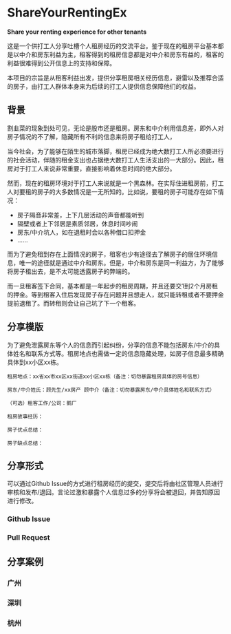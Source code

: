 # ShareYourRentingEx
**Share your renting experience for other tenants**

这是一个供打工人分享吐槽个人租房经历的交流平台。鉴于现在的租房平台基本都是以中介和房东利益为主，租客得到的租房信息都是对中介和房东有益的，租客的利益很难得到公开信息上的支持和保障。

本项目的宗旨是从租客利益出发，提供分享租房相关经历信息，避雷以及推荐合适的房子，由打工人群体本身来为后续的打工人提供信息保障他们的权益。

## 背景

割韭菜的现象到处可见，无论是股市还是租房。房东和中介利用信息差，即外人对房子情况的不了解，隐藏所有不利的信息来将房子租给打工人，

当今社会，为了能够在陌生的城市落脚，租房已经成为绝大数打工人所必须要进行的社会活动，伴随的租金支出也占据绝大数打工人生活支出的一大部分。因此，租房对于打工人来说非常重要，直接影响着休息时间的绝大部分。

然而，现在的租房环境对于打工人来说就是一个黑森林。在实际住进租房前，打工人对要租的房子的大多数情况是一无所知的。比如说，要租的房子可能存在如下情况：
+ 房子隔音非常差，上下几层活动的声音都能听到
+ 隔壁或者上下邻居是素质邻居，休息时间吵闹
+ 房东/中介坑人，如在退租时会以各种借口扣押金
+ ......

而为了避免租到存在上面情况的房子，租客也少有途径去了解房子的居住环境信息，唯一的途径就是通过中介和房东。但是，中介和房东是同一利益方，为了能够将房子租出去，是不太可能透露房子的弊端的。

而一旦租客签下合同，基本都是一年起步的租房周期，并且还要交1到2个月房租的押金。等到租客入住后发现房子存在问题并且想走人，就只能转租或者不要押金提前退租了。而转租则会让自己坑了下一个租客。

## 分享模版

为了避免泄露房东等个人的信息而引起纠纷，分享的信息不能包括房东/中介的具体姓名和联系方式等。租房地点也需做一定的信息隐藏处理，如房子信息最多精确具体到xx小区xx栋。

```
租房地点：xx省xx市xx区xx街道xx小区xx栋（备注：切勿暴露租房具体的房号信息）

房东/中介姓氏：顾先生/xx房产 顾中介（备注：切勿暴露房东/中介具体姓名和联系方式）

（可选）租客工作/公司：鹅厂

租房故事经历：

房子优点总结：

房子缺点总结：

```

## 分享形式

可以通过Github Issue的方式进行租房经历的提交，提交后将由社区管理人员进行审核和发布/退回。言论过激和暴露个人信息过多的分享将会被退回，并告知原因进行修改。

### Github Issue



### Pull Request



## 分享案例

### 广州



### 深圳



### 杭州
